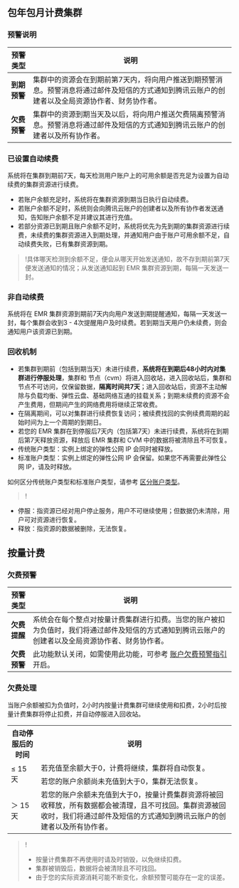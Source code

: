## 包年包月计费集群

### 预警说明

| 预警类型     | 说明                                                         |
| ------------ | ------------------------------------------------------------ |
| **到期预警** | 集群中的资源会在到期前第7天内，将向用户推送到期预警消息。预警消息将通过邮件及短信的方式通知到腾讯云账户的创建者以及全局资源协作者、财务协作者。 |
| **欠费预警** | 集群中的资源到期当天及以后，将向用户推送欠费隔离预警消息。预警消息将通过邮件及短信的方式通知到腾讯云账户的创建者以及所有协作者。 |

### 已设置自动续费
系统将在集群到期前7天，每天检测用户账户上的可用余额是否充足为设置为自动续费的集群资源进行续费。
- 若账户余额充足时，系统将在集群资源到期当日执行自动续费。
- 若账户余额不足时，系统则会向腾讯云账户的创建者以及所有协作者发送通知，告知账户余额不足并建议其进行充值。
- 若部分资源已到期且账户余额不足时，系统将优先为先到期的集群资源进行续费，未续费的集群资源进入到期处理，并通知用户由于账户可用余额不足，自动续费失败，已有集群资源到期。

>!具体哪天检测到余额不足，便会从哪天开始发送通知，故不存到期前第7天便发送通知的情况；从发送通知起到 EMR 集群资源到期，每隔一天发送一封。

### 非自动续费
系统将在 EMR 集群资源到期前7天内向用户发送到期提醒通知，每隔一天发送一封，每个集群会收到3 - 4次提醒用户及时续费。若到期当天用户仍未续费，则会通知用户该资源已到期。

### 回收机制
- 若集群到期前（包括到期当天）未进行续费，**系统将在到期后48小时内对集群进行停服处理**，集群和 节点（cvm）将进入回收站，进入回收站后，集群和节点不可访问，仅保留数据，**隔离时间共7天**；进入回收站后，资源不主动解除与负载均衡、弹性云盘、基础网络互通的挂载关系；到期未续费的资源不会产生费用，但期间产生的网络费用将继续正常收费。
- 在隔离期间，可以对集群进行续费恢复访问；被续费找回的实例续费周期的起始时间为上一个周期的到期日。
- 若您的 EMR 集群在到停服后7天内（包括第7天）未进行续费，系统将在到期后第7天释放资源，释放后 EMR 集群和 CVM 中的数据将被清除且不可恢复。
 - 传统账户类型：实例上绑定的弹性公网 IP 会同时被释放。
 - 标准账户类型：实例上绑定的弹性公网 IP 会保留。如果您不再需要此弹性公网 IP，请及时释放。

如何区分传统账户类型和标准账户类型，请参考 [区分账户类型](https://cloud.tencent.com/document/product/684/39903)。

>!
- 停服：指资源已经对用户停止服务，用户不可继续使用；但数据仍未清除，用户可对资源进行恢复。
- 释放：指资源的数据被删除，无法恢复。

## 按量计费

### 欠费预警

| 预警类型     | 说明                                                         |
| ------------ | ------------------------------------------------------------ |
| **欠费提醒** | 系统会在每个整点对按量计费集群进行扣费。当您的账户被扣为负值时，我们将通过邮件及短信的方式通知到腾讯云账户的创建者以及全局资源协作者、财务协作者。 |
| **欠费预警** | 此功能默认关闭，如需使用此功能，可参考  [账户欠费预警指引](https://cloud.tencent.com/document/product/555/35518) 开启。 |

### 欠费处理
当账户余额被扣为负值时，2小时内按量计费集群可继续使用和扣费，2小时后按量计费集群将停止扣费，并自动停服进入回收站。

<table>
<tr>
<th>自动停服后的时间</th>
<th>说明</th>
</tr>
<tr>
<td rowspan="2">≤ 15天</td>
<td>若充值至余额大于0，计费将继续，集群将自动恢复。</td>
</tr>
<tr>
<td>若您的账户余额尚未充值到大于0，集群无法恢复。</td>
</tr>
<tr>
<td >＞ 15天</td>
<td>若您的账户余额未充值到大于0，按量计费集群资源将被回收释放，所有数据都会被清理，且不可找回。集群资源被回收时，我们将通过邮件及短信的方式通知到腾讯云账户的创建者以及所有协作者。</td>
</tr>
</table>

>!
>- 按量计费集群不再使用时请及时销毁，以免继续扣费。
>- 集群被销毁后，数据将会被清除且不可找回。
>- 由于您的实际资源消耗可能不断变化，余额预警可能存在一定的误差。
